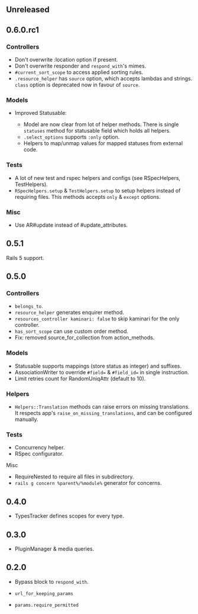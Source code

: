 ## Unreleased

## 0.6.0.rc1

### Controllers

- Don't overwrite :location option if present.
- Don't overwrite responder and `respond_with`'s mimes.
- `#current_sort_scope` to access applied sorting rules.
- `.resource_helper` has `source` option, which accepts lambdas and strings.
  `class` option is deprecated now in favour of `source`.

### Models

- Improved Statusable:

  - Model are now clear from lot of helper methods.
    There is single `statuses` method for statusable field which holds all helpers.
  - `.select_options` supports `:only` option.
  - Helpers to map/unmap values for mapped statuses from external code.

### Tests

- A lot of new test and rspec helpers and configs (see RSpecHelpers, TestHelpers).
- `RSpecHelpers.setup` & `TestHelpers.setup` to setup helpers instead of requiring
  files. This methods accepts `only` & `except` options.

### Misc

- Use AR#update instead of #update_attributes.

## 0.5.1

Rails 5 support.

## 0.5.0

### Controllers

- `belongs_to`.
- `resource_helper` generates enquirer method.
- `resources_controller kaminari: false` to skip kaminari for the only controller.
- `has_sort_scope` can use custom order method.
- Fix: removed source_for_collection from action_methods.

### Models

- Statusable supports mappings (store status as integer) and suffixes.
- AssociationWriter to override `#field=` & `#field_id=` in single instruction.
- Limit retries count for RandomUniqAttr (default to 10).

### Helpers

- `Helpers::Translation` methods can raise errors on missing translations.
  It respects app's `raise_on_missing_translations`, and can be configured manually.

### Tests

- Concurrency helper.
- RSpec configurator.

Misc

- RequireNested to require all files in subdirectory.
- `rails g concern %parent%/%module%` generator for concerns.

## 0.4.0

- TypesTracker defines scopes for every type.

## 0.3.0

- PluginManager & media queries.

## 0.2.0

- Bypass block to `respond_with`.

- `url_for_keeping_params`

- `params.require_permitted`
